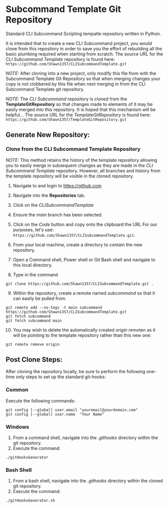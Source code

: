Subcommand Template Git Repository
==================================

Standard CLI Subcommand Scripting tempalte repository written in Python.

It is intended that to create a new CLI Subcommand project, you would clone from this repository in order to save you the effort of rebuilding all the basic plumbing required when starting from scratch.
The source URL for the *CLI Subcommand Template* repository is found here:
`https://github.com/Shawn1357/CLISubcommandTemplate.git`


*NOTE:* After cloning into a new project, only modify this file from with the Subcommand Template Git Repository so that when merging changes your copy is not clobbered by this file when next merging in from the CLI Subcommand Template git repository.

*NOTE:* The *CLI Subcommand* repository is cloned from the __TemplateGitRepository__ so that changes made to elements of it may be easily merged into this repository.  It is hoped that this mechanism will be helpful...
The source URL for the *TemplateGitRepository* is found here:
`https://github.com/Shawn1357/TemplateGitRepository.git`


Generate New Repository:
------------------------

### Clone from the CLI Subcommand Template Repository

*NOTE:* This method retains the history of the template repository allowing you to easily merge in subsequent changes as they are made in the *CLI Subcommand Template* repository.  However, all branches and history from the template repository will be visible in the cloned repository.

  1. Navigate to and login to https://github.com
  2. Navigate into the __Repositories__ tab.
  3. Click on the *CLISubcommandTemplate*
  4. Ensure the *main* branch has been selected.
  5. Click on the *Code* button and copy onto the clipboard the URL
     For our purposes, let's use: `https://github.com/Shawn1357/CLISubcommandTemplate.git`.

  6. From your local machine, create a directory to contain the new repository.
  7. Open a Command shell, Power shell or Git Bash shell and navigate to this local directory.
  8. Type in the command<p>
  
    git clone https://github.com/Shawn1357/CLISubcommandTemplate.git .
     
  9. Within the repository, create a remote named *subcommand* so that it can easily be pulled from.

    git remote add --no-tags -t main subcommand https://github.com/Shawn1357/CLISubcommandTemplate.git
    git fetch subcommand
    git fetch subcommand main
    
  10. You may wish to delete the automatically created *origin* remoten as it will be pointing to the template repository rather than this new one:

    git remote remove origin


Post Clone Steps:
-----------------

After cloning the repository locally, be sure to perform the following one-time only steps to set up the standard git-hooks:

### Common ###
Execute the following commands:

    git config [--global] user.email "youremail@yourdomain.com"
    git config [--global] user.name  "Your Name"

### Windows ###
  1. From a command shell, navigate into the *.githooks* directory within the git repository.
  2. Execute the command:
  
    ./gitHooksGenerator
  
### Bash Shell ###
  1. From a bash shell, navigate into the *.githooks* directory within the cloned git repository.
  2. Execute the command:

    ./gitHooksGenerator.sh

